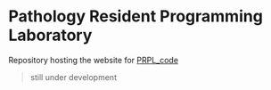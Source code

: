 # Pathology Resident Programming Laboratory

Repository hosting the website for [PRPL_code](https://prplcode.github.io/PRPLcode/)

> still under development
